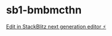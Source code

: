 # sb1-bmbmcthn

[Edit in StackBlitz next generation editor ⚡️](https://stackblitz.com/~/github.com/sonoftesla/sb1-bmbmcthn)